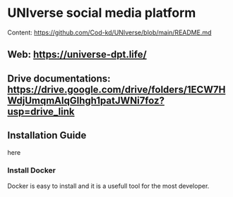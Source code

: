 # UNIverse social media platform

Content: https://github.com/Cod-kd/UNIverse/blob/main/README.md


## Web: https://universe-dpt.life/

## Drive documentations: https://drive.google.com/drive/folders/1ECW7HWdjUmqmAlqGlhgh1patJWNi7foz?usp=drive_link

## Installation Guide
here
### Install Docker
Docker is easy to install and it is a usefull tool for the most developer.  


